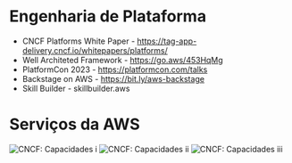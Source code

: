 # Engenharia de Plataforma

* CNCF Platforms White Paper - https://tag-app-delivery.cncf.io/whitepapers/platforms/
* Well Architeted Framework - https://go.aws/453HqMg
* PlatformCon 2023 - https://platformcon.com/talks
* Backstage on AWS - https://bit.ly/aws-backstage
* Skill Builder - skillbuilder.aws

# Serviços da AWS

![CNCF: Capacidades i](./img/cap-01.jpg)
![CNCF: Capacidades ii](./img/cap-02.jpg)
![CNCF: Capacidades iii](./img/cap-03.jpg)
